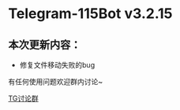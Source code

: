 # Telegram-115Bot v3.2.15
## 本次更新内容：
- 修复文件移动失败的bug

有任何使用问题欢迎群内讨论~

[TG讨论群](https://t.me/+FTPNla_7SCc3ZWVl)

